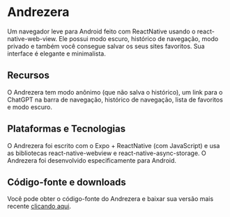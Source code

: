 # Andrezera

Um navegador leve para Android feito com ReactNative usando o react-native-web-view. Ele possui modo escuro, histórico de navegação, modo privado e também você consegue salvar os seus sites favoritos. Sua interface é elegante e minimalista.

## Recursos

O Andrezera tem modo anônimo (que não salva o histórico), um link para o ChatGPT na barra de navegação, histórico de navegação, lista de favoritos e modo escuro.

## Plataformas e Tecnologias

O Andrezera foi escrito com o Expo + ReactNative (com JavaScript) e usa as bibliotecas react-native-webview e react-native-async-storage. O Andrezera foi desenvolvido especificamente para Android.

## Código-fonte e downloads

Você pode obter o código-fonte do Andrezera e baixar sua versão mais recente [clicando aqui](https://github.com/Redwars22/andrezera-browser).